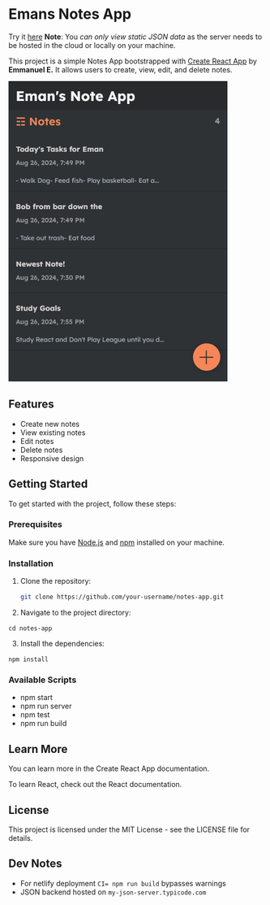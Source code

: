 # Emans Notes App
Try it [here](https://emans-note-app.netlify.app/) 
**Note**: You _can only view static JSON data_ as the server needs to be hosted in the cloud or locally on your machine.

This project is a simple Notes App bootstrapped with [Create React App](https://github.com/facebook/create-react-app) by **Emmanuel E.** 
It allows users to create, view, edit, and delete notes.

![Notes App Screenshot](https://github.com/Emmanuel747/emans-note-app/blob/master/src/assets/EmansNoteAppHomePage.png?raw=true)

## Features

- Create new notes
- View existing notes
- Edit notes
- Delete notes
- Responsive design

## Getting Started

To get started with the project, follow these steps:

### Prerequisites

Make sure you have [Node.js](https://nodejs.org/) and [npm](https://www.npmjs.com/) installed on your machine.

### Installation

1. Clone the repository:

   ```sh
   git clone https://github.com/your-username/notes-app.git
   ```

2. Navigate to the project directory:

```
cd notes-app
```

3. Install the dependencies:

```
npm install
```

### Available Scripts

- npm start
- npm run server
- npm test
- npm run build

## Learn More

You can learn more in the Create React App documentation.

To learn React, check out the React documentation.

## License

This project is licensed under the MIT License - see the LICENSE file for details.

## Dev Notes

- For netlify deployment `CI= npm run build` bypasses warnings
- JSON backend hosted on `my-json-server.typicode.com`
